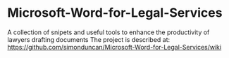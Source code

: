 # Microsoft-Word-for-Legal-Services
A collection of snipets and useful tools to enhance the productivity of lawyers drafting documents
The project is described at: https://github.com/simonduncan/Microsoft-Word-for-Legal-Services/wiki 

